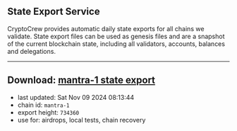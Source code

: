## State Export Service
CryptoCrew provides automatic daily state exports for all chains we validate. State export files can be used as genesis files and are a snapshot of the current blockchain state, including all validators, accounts, balances and delegations.

---
**Download: [mantra-1 state export](https://dl-eu2.ccvalidators.com/SERVICE/mantrachain/mantra-1_export_734360.json)**
---

- last updated: Sat Nov 09 2024 08:13:44
- chain id: `mantra-1`
- export height: `734360`
- use for: airdrops, local tests, chain recovery
